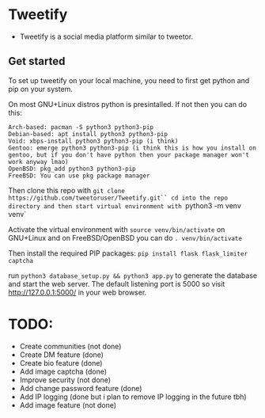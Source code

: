 # Tweetify

- Tweetify is a social media platform similar to tweetor.

## Get started

To set up tweetify on your local machine, you need to first get python and pip on your system.

On most GNU+Linux distros python is presintalled. If not then you can do this:
```
Arch-based: pacman -S python3 python3-pip
Debian-based: apt install python3 python3-pip
Void: xbps-install python3 python3-pip (i think)
Gentoo: emerge python3 python3-pip (i think this is how you install on gentoo, but if you don't have python then your package manager won't work anyway lmao)
OpenBSD: pkg_add python3 python3-pip
FreeBSD: You can use pkg package manager
```

Then clone this repo with `git clone https://github.com/tweetoruser/Tweetify.git``
cd into the repo directory and then start virtual environment with `python3 -m venv venv`

Activate the virtual environment with `source venv/bin/activate` on GNU+Linux and on FreeBSD/OpenBSD you can do `. venv/bin/activate`

Then install the required PIP packages:
`pip install flask flask_limiter captcha`

run `python3 database_setup.py && python3 app.py` to generate the database and start the web server.
The default listening port is 5000 so visit http://127.0.0.1:5000/ in your web browser.

# TODO:

- Create communities (not done)
- Create DM feature (done)
- Create bio feature (done)
- Add image captcha (done)
- Improve security (not done)
- Add change password feature (done)
- Add IP logging (done but i plan to remove IP logging in the future tbh)
- Add image feature (not done)

